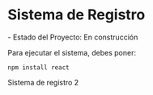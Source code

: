 <h1> Sistema de Registro </h1>
- Estado del Proyecto: En construcción

Para ejecutar el sistema, debes poner:

````npm install react````

Sistema de registro 2
